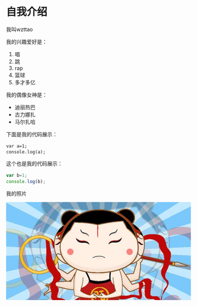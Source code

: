 # 自我介绍

我叫wzttao

我的兴趣爱好是：

1. 唱
2. 跳
3. rap
4. 篮球
5. 多才多亿

我的偶像女神是：

* 迪丽热巴
* 古力娜扎
* 马尔扎哈

下面是我的代码展示：

    var a=1;
    console.log(a);
    
这个也是我的代码展示：

```javascript
var b=1;
console.log(b);
```

我的照片

![照片](./1.jpg)

